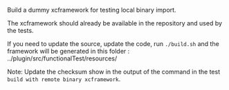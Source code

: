 Build a dummy xcframework for testing local binary import.

The xcframework should already be available in the repository and used by the tests.

If you need to update the source, update the code, run `./build.sh` and the framework will be generated in this folder : ../plugin/src/functionalTest/resources/

Note: Update the checksum show in the output of the command in the test `build with remote binary xcframework`.
